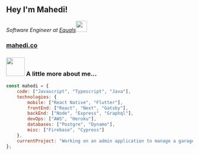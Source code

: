 <h2>Hey I'm Mahedi!</h2>
<p><em>Software Engineer at <a href="http://equals.co">Equals</a><img src="https://media.giphy.com/media/WUlplcMpOCEmTGBtBW/giphy.gif" width="30"> 
</em></p>

<h3><a href="mahedi.co">mahedi.co</a></h3>

### <img src="https://media.giphy.com/media/VgCDAzcKvsR6OM0uWg/giphy.gif" width="50"> A little more about me...  

```javascript
const mahedi = {
    code: ["Javascript", "Typescript", "Java"],
    technologies: {
        mobile: ["React Native", "Flutter"],
        frontEnd: ["React", "Next", "Gatsby"],
        backEnd: ["Node", "Express", "Graphql"],
        devOps: ["AWS", "Heroku"],
        databases: ["Postgre", "Dynamo"],
        misc: ["Firebase", "Cypress"]
    },
    currentProject: "Working on an admin application to manage a garage company",
};
```
